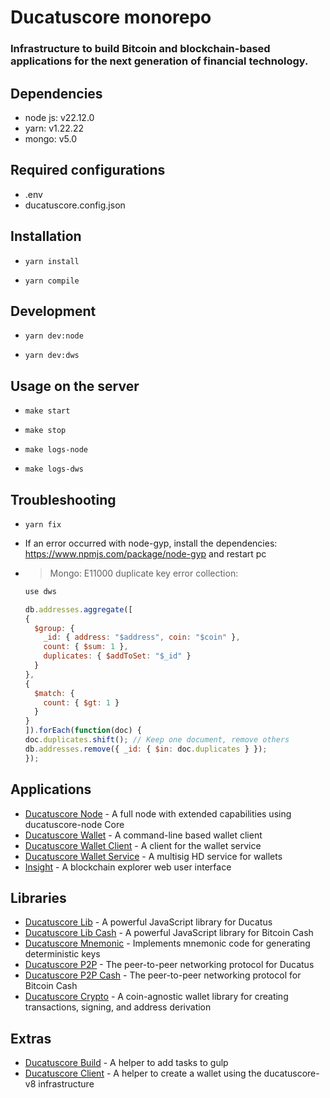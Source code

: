 # Ducatuscore monorepo

### Infrastructure to build Bitcoin and blockchain-based applications for the next generation of financial technology.

## Dependencies

- node js: v22.12.0
- yarn: v1.22.22
- mongo: v5.0

## Required configurations

- .env
- ducatuscore.config.json

## Installation

- ```
  yarn install
  ```
- ```
  yarn compile
  ```

## Development

- ```
  yarn dev:node
  ```
- ```
  yarn dev:dws
  ```

## Usage on the server

- ```
  make start
  ```
- ```
  make stop
  ```
- ```
  make logs-node
  ```
- ```
  make logs-dws
  ```

## Troubleshooting

- ```
  yarn fix
  ```

- If an error occurred with node-gyp, install the dependencies: https://www.npmjs.com/package/node-gyp and restart pc

- > Mongo: E11000 duplicate key error collection:

  ```js
  use dws

  db.addresses.aggregate([
  {
    $group: {
      _id: { address: "$address", coin: "$coin" },
      count: { $sum: 1 },
      duplicates: { $addToSet: "$_id" }
    }
  },
  {
    $match: {
      count: { $gt: 1 }
    }
  }
  ]).forEach(function(doc) {
  doc.duplicates.shift(); // Keep one document, remove others
  db.addresses.remove({ _id: { $in: doc.duplicates } });
  });
  ```

## Applications

- [Ducatuscore Node](packages/ducatuscore-node) - A full node with extended capabilities using ducatuscore-node Core
- [Ducatuscore Wallet](packages/ducatuscore-wallet) - A command-line based wallet client
- [Ducatuscore Wallet Client](packages/ducatuscore-wallet-client-rev) - A client for the wallet service
- [Ducatuscore Wallet Service](packages/ducatuscore-wallet-service-rev) - A multisig HD service for wallets
- [Insight](packages/insight) - A blockchain explorer web user interface

## Libraries

- [Ducatuscore Lib](packages/ducatuscore-lib) - A powerful JavaScript library for Ducatus
- [Ducatuscore Lib Cash](packages/ducatuscore-lib-cash) - A powerful JavaScript library for Bitcoin Cash
- [Ducatuscore Mnemonic](packages/ducatuscore-mnemonic) - Implements mnemonic code for generating deterministic keys
- [Ducatuscore P2P](packages/ducatuscore-p2p) - The peer-to-peer networking protocol for Ducatus
- [Ducatuscore P2P Cash](packages/ducatuscore-p2p-cash) - The peer-to-peer networking protocol for Bitcoin Cash
- [Ducatuscore Crypto](packages/ducatuscore-crypto) - A coin-agnostic wallet library for creating transactions, signing, and address derivation

## Extras

- [Ducatuscore Build](packages/ducatuscore-build) - A helper to add tasks to gulp
- [Ducatuscore Client](packages/ducatuscore-client) - A helper to create a wallet using the ducatuscore-v8 infrastructure